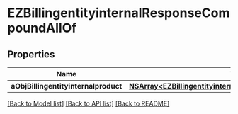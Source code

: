 # EZBillingentityinternalResponseCompoundAllOf

## Properties
Name | Type | Description | Notes
------------ | ------------- | ------------- | -------------
**aObjBillingentityinternalproduct** | [**NSArray&lt;EZBillingentityinternalproductResponseCompound&gt;***](EZBillingentityinternalproductResponseCompound.md) |  | 

[[Back to Model list]](../README.md#documentation-for-models) [[Back to API list]](../README.md#documentation-for-api-endpoints) [[Back to README]](../README.md)


